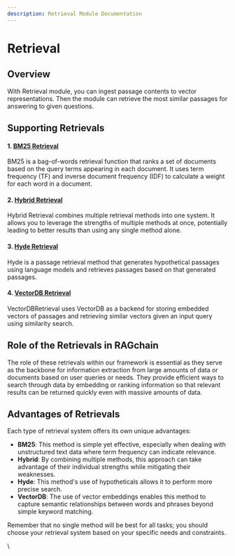 ```yaml
---
description: Retrieval Module Documentation
---
```


# Retrieval

## Overview

With Retrieval module, you can ingest passage contents to vector representations. Then the module can retrieve the most similar passages for answering to given questions.

## Supporting Retrievals

#### 1. [BM25 Retrieval](bm25-retrieval.md)

BM25 is a bag-of-words retrieval function that ranks a set of documents based on the query terms appearing in each document. It uses term frequency (TF) and inverse document frequency (IDF) to calculate a weight for each word in a document.

#### 2. [Hybrid Retrieval](hybrid-retrieval.md)

Hybrid Retrieval combines multiple retrieval methods into one system. It allows you to leverage the strengths of multiple methods at once, potentially leading to better results than using any single method alone.

#### 3. [Hyde Retrieval](hyde-retrieval.md)

Hyde is a passage retrieval method that generates hypothetical passages using language models and retrieves passages based on that generated passages.

#### 4. [VectorDB Retrieval](vectordb-retrieval.md)

VectorDBRetrieval uses VectorDB as a backend for storing embedded vectors of passages and retrieving similar vectors given an input query using similarity search.

## Role of the Retrievals in RAGchain

The role of these retrievals within our framework is essential as they serve as the backbone for information extraction from large amounts of data or documents based on user queries or needs. They provide efficient ways to search through data by embedding or ranking information so that relevant results can be returned quickly even with massive amounts of data.

## Advantages of Retrievals

Each type of retrieval system offers its own unique advantages:

* **BM25**: This method is simple yet effective, especially when dealing with unstructured text data where term frequency can indicate relevance.
* **Hybrid**: By combining multiple methods, this approach can take advantage of their individual strengths while mitigating their weaknesses.
* **Hyde**: This method's use of hypotheticals allows it to perform more precise search.&#x20;
* **VectorDB**: The use of vector embeddings enables this method to capture semantic relationships between words and phrases beyond simple keyword matching.

Remember that no single method will be best for all tasks; you should choose your retrieval system based on your specific needs and constraints.

\
